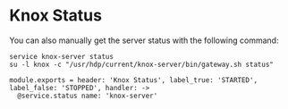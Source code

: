 
# Knox Status

You can also manually get the server status with the following command:

```
service knox-server status
su -l knox -c "/usr/hdp/current/knox-server/bin/gateway.sh status"
```

    module.exports = header: 'Knox Status', label_true: 'STARTED', label_false: 'STOPPED', handler: ->
      @service.status name: 'knox-server'
